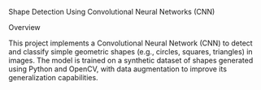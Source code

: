 Shape Detection Using Convolutional Neural Networks (CNN)

Overview

This project implements a Convolutional Neural Network (CNN) to detect and classify simple geometric shapes (e.g., circles, squares, triangles) in images. The model is trained on a synthetic dataset of shapes generated using Python and OpenCV, with data augmentation to improve its generalization capabilities.

